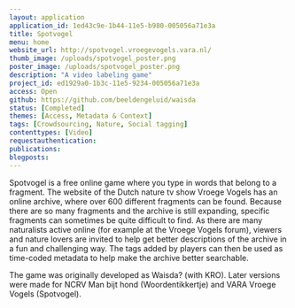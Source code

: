 ```yaml
---
layout: application
application_id: 1ed43c9e-1b44-11e5-b980-005056a71e3a
title: Spotvogel
menu: home
website_url: http://spotvogel.vroegevogels.vara.nl/
thumb_image: /uploads/spotvogel_poster.png
poster_image: /uploads/spotvogel_poster.png
description: "A video labeling game"
project_id: ed1929a0-1b3c-11e5-9234-005056a71e3a
access: Open
github: https://github.com/beeldengeluid/waisda
status: [Completed]
themes: [Access, Metadata & Context]
tags: [Crowdsourcing, Nature, Social tagging]
contenttypes: [Video]
requestauthentication: 
publications: 
blogposts: 
---
```


Spotvogel is a free online game where you type in words that belong to a fragment. The website of the Dutch nature tv show Vroege Vogels has an online archive, where over 600 different fragments can be found. Because there are so many fragments and the archive is still expanding, specific fragments can sometimes be quite difficult to find. As there are many naturalists active online (for example at the Vroege Vogels forum), viewers and nature lovers are invited to help get better descriptions of the archive in a fun and challenging way. The tags added by players can then be used as time-coded metadata to help make the archive better searchable.

The game was originally developed as Waisda? (with KRO). Later versions were made for NCRV Man bijt hond (Woordentikkertje) and VARA Vroege Vogels (Spotvogel).
